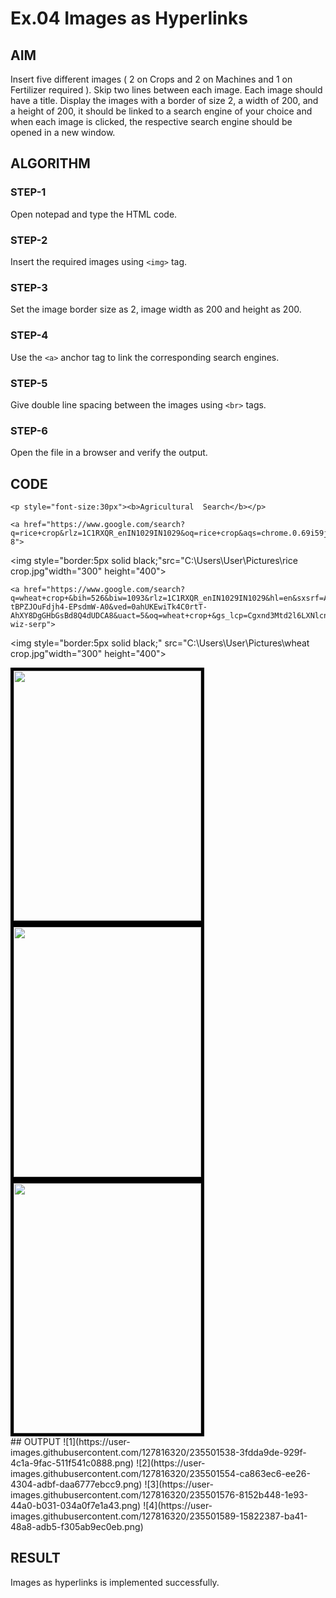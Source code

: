 # Ex.04 Images as Hyperlinks
## AIM
  Insert five different images ( 2 on Crops and 2 on Machines and 1 on Fertilizer required ). 
  Skip two lines between each image. Each image should have a title. 
  Display the images with a border of size 2, a width of 200, and a height of 200, 
  it should be linked to a search engine of your choice and when each image is clicked, 
  the respective search engine should be opened in a new window.

## ALGORITHM
### STEP-1
  Open notepad and type the HTML code.

### STEP-2
  Insert the required images using ```<img>``` tag.

### STEP-3
  Set the image border size as 2, image width as 200 and height as 200.

### STEP-4
  Use the ```<a>``` anchor tag to link the corresponding search engines.  

### STEP-5
  Give double line spacing between the images using ```<br>``` tags.
  
### STEP-6
  Open the file in a browser and verify the output.
  
## CODE
<html>
<head>
</head>

<body>

    <p style="font-size:30px"><b>Agricultural  Search</b></p>
    
    <a href="https://www.google.com/search?q=rice+crop&rlz=1C1RXQR_enIN1029IN1029&oq=rice+crop&aqs=chrome.0.69i59j0i512j0i67i650j0i512l5j0i67i650j0i512.2931j0j15&sourceid=chrome&ie=UTF-8">
        
<img style="border:5px solid black;"src="C:\Users\User\Pictures\rice crop.jpg"width="300" height="400"><br>

    <a href="https://www.google.com/search?q=wheat+crop+&bih=526&biw=1093&rlz=1C1RXQR_enIN1029IN1029&hl=en&sxsrf=APwXEdffn7ccIgWcE2Lesx6_CBA0YtO86w%3A1682952442356&ei=-tBPZJOuFdjh4-EPsdmW-A0&ved=0ahUKEwiTk4C0rtT-AhXY8DgGHbGsBd8Q4dUDCA8&uact=5&oq=wheat+crop+&gs_lcp=Cgxnd3Mtd2l6LXNlcnAQAzIICAAQigUQkQIyCAgAEIoFEJECMgUIABCABDIFCAAQgAQyBQgAEIAEMgUIABCABDIFCAAQgAQyBQgAEIAEMgUIABCABDIFCAAQgAQ6BwgjEOoCECc6DwgAEIoFEOoCELQCEEMYAToSCC4QigUQyAMQ6gIQtAIQQxgCOgQIIxAnOgcIIxCKBRAnOgcIABCKBRBDOgoILhCKBRDUAhBDOgsIABCABBCxAxCDAToICAAQgAQQsQM6DQgAEIAEELEDEIMBEAo6CggAEIoFELEDEEM6CggAEIAEEBQQhwJKBAhBGABQrgNYgBNgtxdoAXABeACAAY8BiAG8CZIBAzMuOJgBAKABAbABE8ABAdoBBggBEAEYAdoBBggCEAEYCA&sclient=gws-wiz-serp">
<img style="border:5px solid black;" src="C:\Users\User\Pictures\wheat crop.jpg"width="300" height="400"><br>

<a href="https://www.google.com/search?q=plough+machine&rlz=1C1RXQR_enIN1029IN1029&sxsrf=APwXEddZyAZzM5zILryIQAE08jfsOkGdzg%3A1682961070621&ei=rvJPZNrCJZmu2roP57ijgAQ&ved=0ahUKEwja0aPGztT-AhUZl1YBHWfcCEAQ4dUDCA8&uact=5&oq=plough+machine&gs_lcp=Cgxnd3Mtd2l6LXNlcnAQAzIHCCMQigUQJzIFCAAQgAQyBQgAEIAEMgUIABCABDIFCAAQgAQyBQgAEIAEMgUIABCABDIFCAAQgAQyBQgAEIAEMgYIABAWEB46CggAEEcQ1gQQsAM6BwgjEOoCECc6EQgAEIoFEOoCELQCEAoQQxgBOg8IABCKBRDqAhC0AhBDGAE6CAgAEIoFEJECOgsILhCDARCxAxCKBToLCAAQgAQQsQMQgwE6CwguEIAEELEDEIMBOgUILhCABDoHCAAQigUQQzoICAAQgAQQsQM6CggAEIoFELEDEEM6CggAEIAEEBQQhwJKBAhBGABQhqMsWOC3LGC6vixoA3ABeACAAXmIAckLkgEDNS45mAEAoAEBsAEUyAEIwAEB2gEGCAEQARgB&sclient=gws-wiz-serp">
    <img style="border:5px solid black;" src="C:\Users\User\Pictures\plough machine.jpg"width="300" height="400"><br>

 <a href="https://www.google.com/search?q=seeder+machine&rlz=1C1RXQR_enIN1029IN1029&sxsrf=APwXEddNLgKMpJI3i9J-zQadL3u3WwOf1Q%3A1682961931269&ei=C_ZPZOv8D9zN2roPibmKoAU&ved=0ahUKEwirrtXg0dT-AhXcplYBHYmcAlQQ4dUDCA8&uact=5&oq=seeder+machine&gs_lcp=Cgxnd3Mtd2l6LXNlcnAQAzIHCCMQigUQJzIICAAQigUQkQIyCggAEIAEEBQQhwIyBQgAEIAEMgUIABCABDIFCAAQgAQyBQgAEIAEMgUIABCABDIFCAAQgAQyBQgAEIAEOgcIIxDqAhAnOg8IABCKBRDqAhC0AhBDGAE6BAgjECc6BwgAEIoFEEM6CggAEIoFELEDEEM6CgguEIoFELEDEEM6CQgAEIoFEAoQQzoHCAAQgAQQCjoNCAAQgAQQsQMQgwEQCkoECEEYAFDmBljgHGDmH2gBcAF4AIABngGIAfsLkgEENC4xMJgBAKABAbABE8ABAdoBBggBEAEYAQ&sclient=gws-wiz-serp">
    <img style="border:5px solid black;" src="C:\Users\User\Pictures\seeder machine.jpg"width="300" height="400"><br>

<a href="https://www.google.com/search?q=fertilizer+farm&rlz=1C1RXQR_enIN1029IN1029&sxsrf=APwXEdfc4m3shHYhb7onga3MWyVegLuzbQ%3A1682962102264&ei=tvZPZPnQD9ux2roP-M6FgA4&oq=fer&gs_lcp=Cgxnd3Mtd2l6LXNlcnAQARgAMgcIIxCKBRAnMgQIIxAnMggIABCKBRCRAjIHCAAQigUQQzIICAAQigUQkQIyBwgAEIoFEEMyCggAEIoFELEDEEMyBwgAEIoFEEMyCggAEIAEEBQQhwIyCAgAEIAEELEDOgcIIxDqAhAnOhEIABCKBRDqAhC0AhAKEEMYAToPCAAQigUQ6gIQtAIQQxgBOhEILhCABBCxAxCDARDHARDRAzoRCC4QgwEQxwEQsQMQ0QMQgAQ6BQguEIAEOhAILhCKBRCxAxDHARDRAxBDOgUIABCABDoOCC4QgAQQsQMQxwEQ0QNKBAhBGABQyQFY4gNgrBFoAXABeACAAY4BiAHlApIBAzAuM5gBAKABAbABFMABAdoBBggBEAEYAQ&sclient=gws-wiz-serp">
    <img style="border:5px solid black;" src="C:\Users\User\Pictures/fertilizer farm.jpg"width="300" height="400"><br>
</a>       
</body>
</html>
## OUTPUT
![1](https://user-images.githubusercontent.com/127816320/235501538-3fdda9de-929f-4c1a-9fac-511f541c0888.png)
![2](https://user-images.githubusercontent.com/127816320/235501554-ca863ec6-ee26-4304-adbf-daa6777ebcc9.png)
![3](https://user-images.githubusercontent.com/127816320/235501576-8152b448-1e93-44a0-b031-034a0f7e1a43.png)
![4](https://user-images.githubusercontent.com/127816320/235501589-15822387-ba41-48a8-adb5-f305ab9ec0eb.png)

## RESULT
 Images as hyperlinks is implemented successfully.

